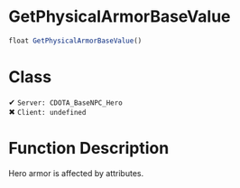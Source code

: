 # GetPhysicalArmorBaseValue
```js
float GetPhysicalArmorBaseValue()
```
# Class
✔ `Server: CDOTA_BaseNPC_Hero`  
✖ `Client: undefined`  

# Function Description
Hero armor is affected by attributes.
